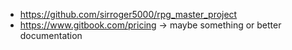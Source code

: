 - https://github.com/sirroger5000/rpg_master_project
- https://www.gitbook.com/pricing -> maybe something or better documentation
